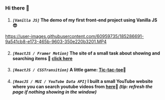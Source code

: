 ### Hi there 👋

1. #### *`[Vanilla JS]`* The demo of my first front-end project using Vanilla JS :sunglasses:
https://user-images.githubusercontent.com/60959735/185286691-9a541cb8-e173-465b-9603-350e220b3201.MP4

2. #### *`[ReactJS / Framer Motion]`* The site of a small task about showing and searching items :star_struck: [click here](https://shawn-xingshi-he.github.io/task_resonate/)

3. #### *`[ReactJS / CSSTransition]`* A little game: [Tic-tac-toe](https://shawn-xingshi-he.github.io/tic-tac-toe/):hugs: 

4. #### *`[ReacJS / MUI / YouTube Data API]`* I built a small YouTube website where you can search youtube videos from [here](https://shawn-xingshi-he.github.io/smallyoutube/):partying_face: _(tip: refresh the page if nothing showing in the window)_



<!--
**Shawn-Xingshi-He/Shawn-Xingshi-He** is a ✨ _special_ ✨ repository because its `README.md` (this file) appears on your GitHub profile.

Here are some ideas to get you started:

- 🔭 I’m currently working on ...
- 🌱 I’m currently learning ...
- 👯 I’m looking to collaborate on ...
- 🤔 I’m looking for help with ...
- 💬 Ask me about ...
- 📫 How to reach me: ...
- 😄 Pronouns: ...
- ⚡ Fun fact: ...
-->
